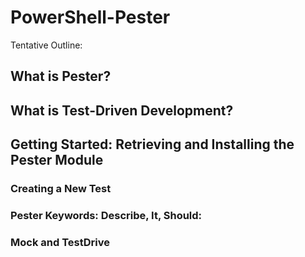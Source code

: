 # PowerShell-Pester

Tentative Outline:

## What is Pester? 

## What is Test-Driven Development? 

## Getting Started: Retrieving and Installing the Pester Module

### Creating a New Test 

### Pester Keywords: Describe, It, Should: 

### Mock and TestDrive 

